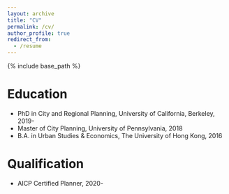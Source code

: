 ```yaml
---
layout: archive
title: "CV"
permalink: /cv/
author_profile: true
redirect_from:
  - /resume
---
```


{% include base_path %}

Education
======
* PhD in City and Regional Planning, University of California, Berkeley, 2019-
* Master of City Planning, University of Pennsylvania, 2018
* B.A. in Urban Studies & Economics, The University of Hong Kong, 2016

Qualification
======
* AICP Certified Planner, 2020-